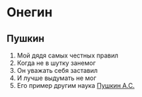 # Онегин
## Пушкин 
1. Мой дядя самых честных правил
2. Когда не в шутку занемог
3. Он уважать себя заставил
4. И лучше выдумать не мог
5. Его пример другим наука
[Пушкин А.С.](https://ru.wikipedia.org/wiki/%D0%9F%D1%83%D1%88%D0%BA%D0%B8%D0%BD,_%D0%90%D0%BB%D0%B5%D0%BA%D1%81%D0%B0%D0%BD%D0%B4%D1%80_%D0%A1%D0%B5%D1%80%D0%B3%D0%B5%D0%B5%D0%B2%D0%B8%D1%87)
